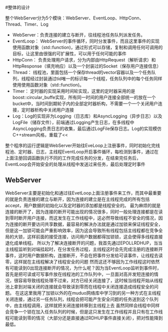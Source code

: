#整体的设计

整个WebServer分为5个模块：WebServer、EventLoop、HttpConn、Thread、Timer、Log

* WebServer：负责连接的建立与断开，往线程池任务队列派发任务。
* EventLoop： WebServer的事件循环，同时分发事件，而且这里事件的实现使用函数对象（std::function)，通过形式可以存储，复制和调用任何可调用的目标，让这里由很强的可扩展性，可以用于任何可能的事件
* HttpConn： 负责处理用户请求，分为内部由HttpRequest（解析请求）和 HttpResponse（填充响应）以及一个封装过的Socket（保存用户连接信息）
* Thread： 线程池，里面包括一个保存thread的vector容器以及一个任务队列，线程经过封装通过tid唯一的标识每一个线程，任务队列中的每个任务同样使用使用函数对象（std::function)。
* Timer： 定时器的实现采用时间轮实现，这里的定时器采用的是boost::circular_buffe实现，所有同一时间的用户连接全部统一的放在一个bucket中，当时间到期轮子内的全部定时器析构，不需要一个一个关闭用户连接，定时器析构中关闭用户连接
* Log：Log的实现非为Logging（日志库）和AsyncLogging（异步日志）以及LogFile（储存文件），前端通过Logging产生日志，在多线程中AsyncLogging负责日志的收集，最后通过LogFile保存日志。Log的实现模仿C++stream风格，重载了<<

整个程序的运行逻辑是WebServer开始往EveLoop上注册事件，同时初始化完线程池、定时器、日志，主线程EventLoop开启事件循环，每检测到事件，通过在上面注册回调函数执行不同的工作完成任务的分发，在结束完任务后，EventLoop会开始安全的处理从线程中发送过来任务，最后处理定时事件

## WebServer
WebServer主要是初始化和通过往EvetLoop上面注册事件来工作，而其中最重要的就是负责连接的建立与断开，因为连接的建立是在主线程完成的所有包括accept，用户数据的初始化以及定时器的添加都是线程安全的。
最为麻烦的就是连接的断开了，因为连接的断开可能出现的情况很多，同时一般处理连接都是在读到零时断开用户连接，而这发生在工作线程中，这必然导致线程不安全的情况，因为连接的断开要访问共享数据，最容易的解决办法就是通过加锁来保证线程安全，但是这一加锁可能会严重影响效率，因为这会导致所有线程包括主线程都在竞争全局的大锁，这样前面的接受连接，访问用户数据都得加锁锁，这会使得多线程直接退化成单线程。
所以为了解决连接断开的问题，我首先通过EPOLLRDHUP，当当主线程监听到对端挂起时，在分发任务过程，主线程这时会先完成注册的连接断开事件，这时用户数据析构，连接断开，不会在把事件分发给可读事件，让线程去读零，这样就在主线程解决了线程安全的问题
然而这还不够因为工作线程这时依然有可能读到0出现连接断开的情况，为什么呢？因为当EventLoop监听到事件时，首先是把可读或可写事件放在线程池的工作队列中，一旦面对高并发短连接的情况，很容易导致线程处理不过来，对方已经关闭连接了，这时候当线程开始从线程池上拿到对端关闭的连接就会导致读到零而在线程中关闭连接造成线程安全的问题。
在这这里我用了加锁以外的在muduo网络库中学习到的另一种方式在主线程关闭连接，通过另一任务队列，线程会把可能产生安全问题的任务送到这个队列中，由主线程调用，这样就把关闭连接转移到主线程上去
虽然同样会线程中同样会竞争一个锁在加入任务队列的时候，但是这只发生在工作线程并且只有在工作线程可能读到零的情况（大部分还是直接通过RDHUP事件直接关闭），把对性能降到最低。


